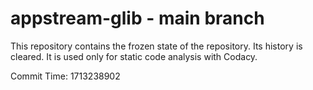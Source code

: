 # appstream-glib - main branch

This repository contains the frozen state of the repository.
Its history is cleared. It is used only for static code
analysis with Codacy.

Commit Time: 1713238902